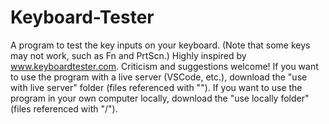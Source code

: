 # Keyboard-Tester
A program to test the key inputs on your keyboard. (Note that some keys may not work, such as Fn and PrtScn.) Highly inspired by www.keyboardtester.com. Criticism and suggestions welcome!
If you want to use the program with a live server (VSCode, etc.), download the "use with live server" folder (files referenced with "\").
If you want to use the program in your own computer locally, download the "use locally folder" (files referenced with "/").